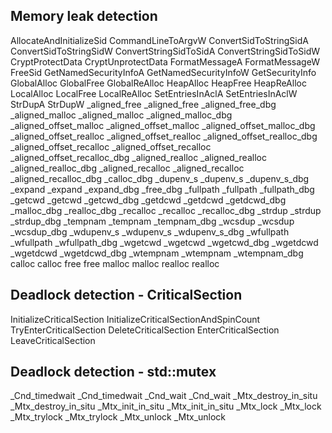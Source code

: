 ## Memory leak detection

AllocateAndInitializeSid
CommandLineToArgvW
ConvertSidToStringSidA
ConvertSidToStringSidW
ConvertStringSidToSidA
ConvertStringSidToSidW
CryptProtectData
CryptUnprotectData
FormatMessageA
FormatMessageW
FreeSid
GetNamedSecurityInfoA
GetNamedSecurityInfoW
GetSecurityInfo
GlobalAlloc
GlobalFree
GlobalReAlloc
HeapAlloc
HeapFree
HeapReAlloc
LocalAlloc
LocalFree
LocalReAlloc
SetEntriesInAclA
SetEntriesInAclW
StrDupA
StrDupW
_aligned_free
_aligned_free
_aligned_free_dbg
_aligned_malloc
_aligned_malloc
_aligned_malloc_dbg
_aligned_offset_malloc
_aligned_offset_malloc
_aligned_offset_malloc_dbg
_aligned_offset_realloc
_aligned_offset_realloc
_aligned_offset_realloc_dbg
_aligned_offset_recalloc
_aligned_offset_recalloc
_aligned_offset_recalloc_dbg
_aligned_realloc
_aligned_realloc
_aligned_realloc_dbg
_aligned_recalloc
_aligned_recalloc
_aligned_recalloc_dbg
_calloc_dbg
_dupenv_s
_dupenv_s
_dupenv_s_dbg
_expand
_expand
_expand_dbg
_free_dbg
_fullpath
_fullpath
_fullpath_dbg
_getcwd
_getcwd
_getcwd_dbg
_getdcwd
_getdcwd
_getdcwd_dbg
_malloc_dbg
_realloc_dbg
_recalloc
_recalloc
_recalloc_dbg
_strdup
_strdup
_strdup_dbg
_tempnam
_tempnam
_tempnam_dbg
_wcsdup
_wcsdup
_wcsdup_dbg
_wdupenv_s
_wdupenv_s
_wdupenv_s_dbg
_wfullpath
_wfullpath
_wfullpath_dbg
_wgetcwd
_wgetcwd
_wgetcwd_dbg
_wgetdcwd
_wgetdcwd
_wgetdcwd_dbg
_wtempnam
_wtempnam
_wtempnam_dbg
calloc
calloc
free
free
malloc
malloc
realloc
realloc

## Deadlock detection - CriticalSection

InitializeCriticalSection
InitializeCriticalSectionAndSpinCount
TryEnterCriticalSection
DeleteCriticalSection
EnterCriticalSection
LeaveCriticalSection

## Deadlock detection - std::mutex

_Cnd_timedwait
_Cnd_timedwait
_Cnd_wait
_Cnd_wait
_Mtx_destroy_in_situ
_Mtx_destroy_in_situ
_Mtx_init_in_situ
_Mtx_init_in_situ
_Mtx_lock
_Mtx_lock
_Mtx_trylock
_Mtx_trylock
_Mtx_unlock
_Mtx_unlock